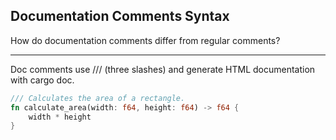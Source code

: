 ## Documentation Comments Syntax

How do documentation comments differ from regular comments?

---

Doc comments use /// (three slashes) and generate HTML documentation with cargo doc.

```rust
/// Calculates the area of a rectangle.
fn calculate_area(width: f64, height: f64) -> f64 {
    width * height
}
```

